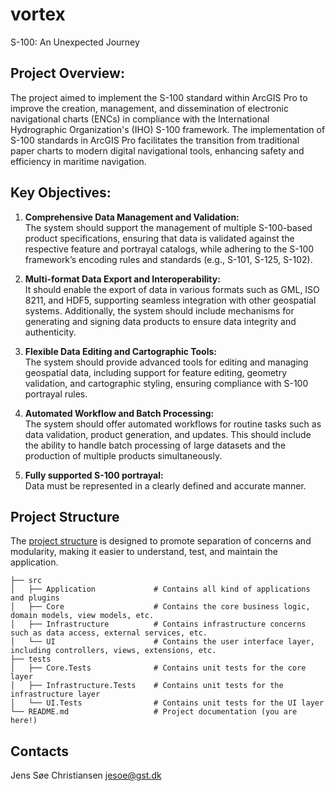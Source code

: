 # vortex
S-100: An Unexpected Journey

## Project Overview:

The project aimed to implement the S-100 standard within ArcGIS Pro to improve the creation, management, and dissemination of electronic navigational charts (ENCs) in compliance with the International Hydrographic Organization's (IHO) S-100 framework. The implementation of S-100 standards in ArcGIS Pro facilitates the transition from traditional paper charts to modern digital navigational tools, enhancing safety and efficiency in maritime navigation.

## Key Objectives:

1. **Comprehensive Data Management and Validation:**  
The system should support the management of multiple S-100-based product specifications, ensuring that data is validated against the respective feature and portrayal catalogs, while adhering to the S-100 framework’s encoding rules and standards (e.g., S-101, S-125, S-102).

2. **Multi-format Data Export and Interoperability:**  
It should enable the export of data in various formats such as GML, ISO 8211, and HDF5, supporting seamless integration with other geospatial systems. Additionally, the system should include mechanisms for generating and signing data products to ensure data integrity and authenticity.

3. **Flexible Data Editing and Cartographic Tools:**  
The system should provide advanced tools for editing and managing geospatial data, including support for feature editing, geometry validation, and cartographic styling, ensuring compliance with S-100 portrayal rules.

4. **Automated Workflow and Batch Processing:**  
The system should offer automated workflows for routine tasks such as data validation, product generation, and updates. This should include the ability to handle batch processing of large datasets and the production of multiple products simultaneously.

5. **Fully supported S-100 portrayal:**  
Data must be represented in a clearly defined and accurate manner.

## Project Structure

The [project structure](https://binarybytez.com/understanding-clean-architecture/) is designed to promote separation of concerns and modularity, making it easier to understand, test, and maintain the application.

```
├── src
│   ├── Application             # Contains all kind of applications and plugins
│   ├── Core                    # Contains the core business logic, domain models, view models, etc.
│   ├── Infrastructure          # Contains infrastructure concerns such as data access, external services, etc.
│   └── UI                      # Contains the user interface layer, including controllers, views, extensions, etc.
├── tests
│   ├── Core.Tests              # Contains unit tests for the core layer
│   ├── Infrastructure.Tests    # Contains unit tests for the infrastructure layer
│   └── UI.Tests                # Contains unit tests for the UI layer
└── README.md                   # Project documentation (you are here!)
```

## Contacts
Jens Søe Christiansen jesoe@gst.dk
